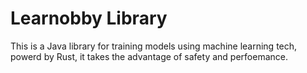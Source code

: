 # Learnobby Library

This is a Java library for training models using machine learning tech, powerd by Rust, it takes the advantage of safety and perfoemance.
